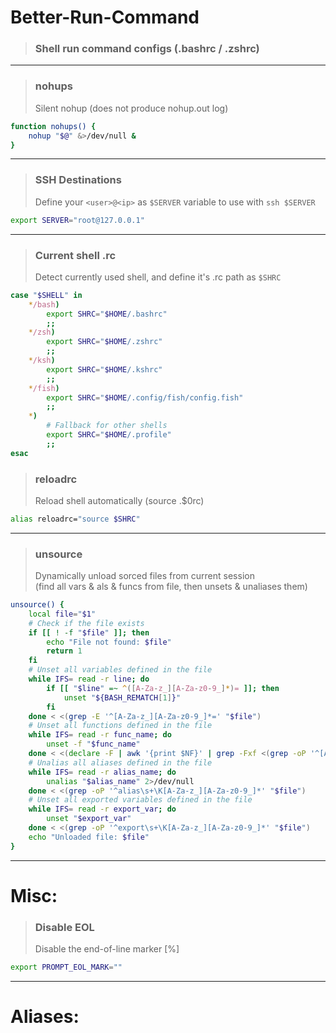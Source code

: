 # Better-Run-Command
> ### Shell run command configs (.bashrc / .zshrc)

---
> ### nohups
> Silent nohup (does not produce nohup.out log)
```bash
function nohups() {
    nohup "$@" &>/dev/null &
}
```
---
> ### SSH Destinations
> Define your `<user>@<ip>` as `$SERVER` variable to use with `ssh $SERVER`
```bash
export SERVER="root@127.0.0.1"
```
---
> ### Current shell .rc
> Detect currently used shell, and define it's .rc path as `$SHRC`
```bash
case "$SHELL" in
    */bash)
        export SHRC="$HOME/.bashrc"
        ;;
    */zsh)
        export SHRC="$HOME/.zshrc"
        ;;
    */ksh)
        export SHRC="$HOME/.kshrc"
        ;;
    */fish)
        export SHRC="$HOME/.config/fish/config.fish"
        ;;
    *)
        # Fallback for other shells
        export SHRC="$HOME/.profile"
        ;;
esac
```
> ### reloadrc
> Reload shell automatically (source .$0rc)
```bash
alias reloadrc="source $SHRC"
```
---
> ### unsource
> Dynamically unload sorced files from current session \
> (find all vars & als & funcs from file, then unsets & unaliases them)
```bash
unsource() {
    local file="$1"
    # Check if the file exists
    if [[ ! -f "$file" ]]; then
        echo "File not found: $file"
        return 1
    fi
    # Unset all variables defined in the file
    while IFS= read -r line; do
        if [[ "$line" =~ ^([A-Za-z_][A-Za-z0-9_]*)= ]]; then
            unset "${BASH_REMATCH[1]}"
        fi
    done < <(grep -E '^[A-Za-z_][A-Za-z0-9_]*=' "$file")
    # Unset all functions defined in the file
    while IFS= read -r func_name; do
        unset -f "$func_name"
    done < <(declare -F | awk '{print $NF}' | grep -Fxf <(grep -oP '^[A-Za-z_][A-Za-z0-9_]*(?=\(\))' "$file"))
    # Unalias all aliases defined in the file
    while IFS= read -r alias_name; do
        unalias "$alias_name" 2>/dev/null
    done < <(grep -oP '^alias\s+\K[A-Za-z_][A-Za-z0-9_]*' "$file")
    # Unset all exported variables defined in the file
    while IFS= read -r export_var; do
        unset "$export_var"
    done < <(grep -oP '^export\s+\K[A-Za-z_][A-Za-z0-9_]*' "$file")
    echo "Unloaded file: $file"
}
```
---
# Misc:
> ### Disable EOL
> Disable the end-of-line marker [%]
```bash
export PROMPT_EOL_MARK=""
```

---
# Aliases:
